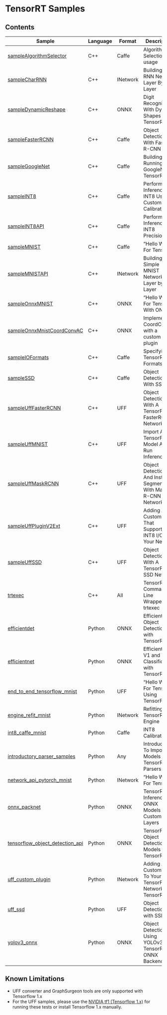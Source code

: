 # TensorRT Samples

## Contents

| Sample | Language | Format | Description |
|---|---|---|---|
| [sampleAlgorithmSelector](sampleAlgorithmSelector) | C++ | Caffe | Algorithm Selection API usage |
| [sampleCharRNN](sampleCharRNN) | C++ | INetwork | Building An RNN Network Layer By Layer |
| [sampleDynamicReshape](sampleDynamicReshape) | C++ | ONNX | Digit Recognition With Dynamic Shapes In TensorRT |
| [sampleFasterRCNN](sampleFasterRCNN) | C++ | Caffe | Object Detection With Faster R-CNN |
| [sampleGoogleNet](sampleGoogleNet) | C++ | Caffe | Building And Running GoogleNet In TensorRT |
| [sampleINT8](sampleINT8) | C++ | Caffe | Performing Inference In INT8 Using Custom Calibration |
| [sampleINT8API](sampleINT8API) | C++ | Caffe | Performing Inference In INT8 Precision |
| [sampleMNIST](sampleMNIST) | C++ | Caffe | “Hello World” For TensorRT |
| [sampleMNISTAPI](sampleMNISTAPI) | C++ | INetwork | Building a Simple MNIST Network Layer by Layer |
| [sampleOnnxMNIST](sampleOnnxMNIST) | C++ | ONNX | “Hello World” For TensorRT With ONNX |
| [sampleOnnxMnistCoordConvAC](sampleOnnxMnistCoordConvAC) | C++ | ONNX | Implementing CoordConv with a custom plugin |
| [sampleIOFormats](sampleIOFormats) | C++ | Caffe | Specifying TensorRT I/O Formats |
| [sampleSSD](sampleSSD) | C++ | Caffe | Object Detection With SSD |
| [sampleUffFasterRCNN](sampleUffFasterRCNN) | C++ | UFF | Object Detection With A TensorFlow FasterRCNN Network |
| [sampleUffMNIST](sampleUffMNIST) | C++ | UFF | Import A TensorFlow Model And Run Inference |
| [sampleUffMaskRCNN](sampleUffMaskRCNN) | C++ | UFF | Object Detection And Instance Segmentation With MasK R-CNN Network |
| [sampleUffPluginV2Ext](sampleUffPluginV2Ext) | C++ | UFF | Adding A Custom Layer That Supports INT8 I/O To Your Network |
| [sampleUffSSD](sampleUffSSD) | C++ | UFF | Object Detection With A TensorFlow SSD Network |
| [trtexec](trtexec) | C++ | All | TensorRT Command-Line Wrapper: trtexec |
| [efficientdet](python/efficientdet) | Python | ONNX | EfficientDet Object Detection with TensorRT |
| [efficientnet](python/efficientnet) | Python | ONNX | EfficientNet V1 and V2 Classification with TensorRT |
| [end_to_end_tensorflow_mnist](python/end_to_end_tensorflow_mnist) | Python | UFF | “Hello World” For TensorRT Using TensorFlow |
| [engine_refit_mnist](python/engine_refit_mnist) | Python | INetwork | Refitting A TensorRT Engine |
| [int8_caffe_mnist](python/int8_caffe_mnist) | Python | Caffe | INT8 Calibration |
| [introductory_parser_samples](python/introductory_parser_samples) | Python | Any | Introduction To Importing Models Using TensorRT Parsers |
| [network_api_pytorch_mnist](python/network_api_pytorch_mnist) | Python | INetwork | “Hello World” For TensorRT |
| [onnx_packnet](python/onnx_packnet) | Python | ONNX | TensorRT Inference Of ONNX Models With Custom Layers |
| [tensorflow_object_detection_api](python/tensorflow_object_detection_api) | Python | ONNX | TensorFlow Object Detection API Models in TensorRT |
| [uff_custom_plugin](python/uff_custom_plugin) | Python | INetwork | Adding A Custom Layer To Your TensorFlow Network In TensorRT |
| [uff_ssd](python/uff_ssd) | Python | UFF | Object Detection with SSD |
| [yolov3_onnx](python/yolov3_onnx) | Python | ONNX | Object Detection Using YOLOv3 With TensorRT ONNX Backend |


## Known Limitations

  - UFF converter and GraphSurgeon tools are only supported with Tensorflow 1.x
  - For the UFF samples, please use the [NVIDIA tf1 (Tensorflow 1.x)](https://docs.nvidia.com/deeplearning/frameworks/tensorflow-release-notes/running.html#running) for running these tests or install Tensorflow 1.x manually.
